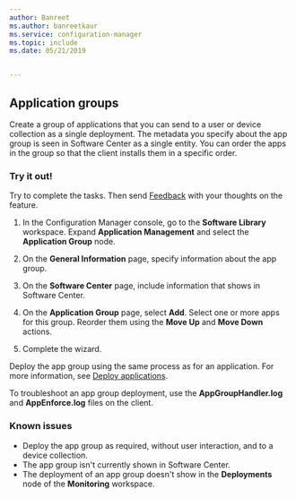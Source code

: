 ```yaml
---
author: Banreet
ms.author: banreetkaur
ms.service: configuration-manager
ms.topic: include
ms.date: 05/21/2019


---
```


## <a name="bkmk_app-group"></a> Application groups

<!--3555907-->

Create a group of applications that you can send to a user or device collection as a single deployment. The metadata you specify about the app group is seen in Software Center as a single entity. You can order the apps in the group so that the client installs them in a specific order.

### Try it out!

Try to complete the tasks. Then send [Feedback](../../../../understand/product-feedback.md) with your thoughts on the feature.

1. In the Configuration Manager console, go to the **Software Library** workspace. Expand **Application Management** and select the **Application Group** node.  

1. On the **General Information** page, specify information about the app group.  

1. On the **Software Center** page, include information that shows in Software Center.  

1. On the **Application Group** page, select **Add**. Select one or more apps for this group. Reorder them using the **Move Up** and **Move Down** actions.  

1. Complete the wizard.  

Deploy the app group using the same process as for an application. For more information, see [Deploy applications](../../../../../apps/deploy-use/deploy-applications.md).

To troubleshoot an app group deployment, use the **AppGroupHandler.log** and **AppEnforce.log** files on the client.

### Known issues

- Deploy the app group as required, without user interaction, and to a device collection.
- The app group isn't currently shown in Software Center.
- The deployment of an app group doesn't show in the **Deployments** node of the **Monitoring** workspace.
